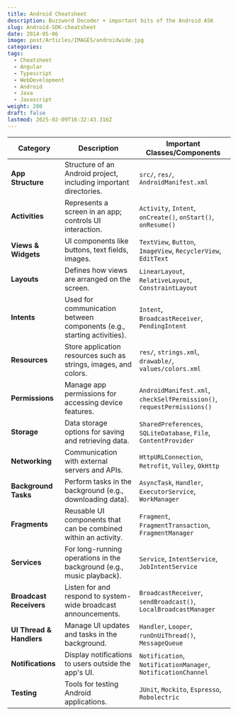 ```yaml
---
title: Android Cheatsheet
description: Buzzword Decoder + important bits of the Android ASK
slug: Android-SDK-cheatsheet
date: 2014-05-06
image: post/Articles/IMAGES/androidwide.jpg
categories: 
tags:
  - Cheatsheet
  - Angular
  - Typescript
  - WebDevelopment
  - Android
  - Java
  - Javascript
weight: 200
draft: false
lastmod: 2025-02-09T16:32:43.316Z
---
```

| **Category**             | **Description**                                                        | **Important Classes/Components**                                       |
| ------------------------ | ---------------------------------------------------------------------- | ---------------------------------------------------------------------- |
| **App Structure**        | Structure of an Android project, including important directories.      | `src/`, `res/`, `AndroidManifest.xml`                                  |
| **Activities**           | Represents a screen in an app; controls UI interaction.                | `Activity`, `Intent`, `onCreate()`, `onStart()`, `onResume()`          |
| **Views & Widgets**      | UI components like buttons, text fields, images.                       | `TextView`, `Button`, `ImageView`, `RecyclerView`, `EditText`          |
| **Layouts**              | Defines how views are arranged on the screen.                          | `LinearLayout`, `RelativeLayout`, `ConstraintLayout`                   |
| **Intents**              | Used for communication between components (e.g., starting activities). | `Intent`, `BroadcastReceiver`, `PendingIntent`                         |
| **Resources**            | Store application resources such as strings, images, and colors.       | `res/`, `strings.xml`, `drawable/`, `values/colors.xml`                |
| **Permissions**          | Manage app permissions for accessing device features.                  | `AndroidManifest.xml`, `checkSelfPermission()`, `requestPermissions()` |
| **Storage**              | Data storage options for saving and retrieving data.                   | `SharedPreferences`, `SQLiteDatabase`, `File`, `ContentProvider`       |
| **Networking**           | Communication with external servers and APIs.                          | `HttpURLConnection`, `Retrofit`, `Volley`, `OkHttp`                    |
| **Background Tasks**     | Perform tasks in the background (e.g., downloading data).              | `AsyncTask`, `Handler`, `ExecutorService`, `WorkManager`               |
| **Fragments**            | Reusable UI components that can be combined within an activity.        | `Fragment`, `FragmentTransaction`, `FragmentManager`                   |
| **Services**             | For long-running operations in the background (e.g., music playback).  | `Service`, `IntentService`, `JobIntentService`                         |
| **Broadcast Receivers**  | Listen for and respond to system-wide broadcast announcements.         | `BroadcastReceiver`, `sendBroadcast()`, `LocalBroadcastManager`        |
| **UI Thread & Handlers** | Manage UI updates and tasks in the background.                         | `Handler`, `Looper`, `runOnUiThread()`, `MessageQueue`                 |
| **Notifications**        | Display notifications to users outside the app's UI.                   | `Notification`, `NotificationManager`, `NotificationChannel`           |
| **Testing**              | Tools for testing Android applications.                                | `JUnit`, `Mockito`, `Espresso`, `Robolectric`                          |
